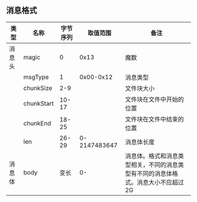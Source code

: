 ## 消息格式

类型		| 名称		 | 字节序列	| 取值范围	| 备注
--- 	| ----- 	 | ---------| --------- |----
消息头	| magic 	 | 0 		|0x13 	    |魔数
		| msgType	 | 1 		|0x00-0x12  |消息类型
		| chunkSize	 | 2-9 		|             |文件块大小
		| chunkStart | 10-17 	|             |文件块在文件中开始的位置
		| chunkEnd	 | 18-25	|             |文件块在文件中结束的位置
		| len		 | 26-29	|0-2147483647 |消息体长度	
消息体	| body		 | 变长		|0-    |消息体。格式和消息类型相关，不同的消息类型有不同的消息体格式。消息大小不应超过2G


